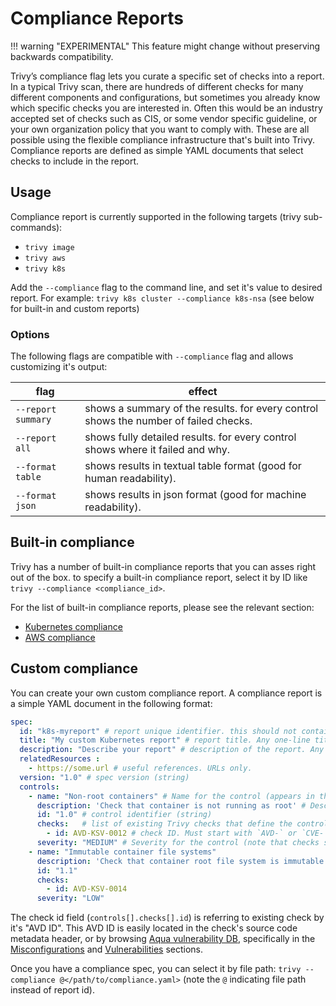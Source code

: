 # Compliance Reports

!!! warning "EXPERIMENTAL"
    This feature might change without preserving backwards compatibility.

Trivy’s compliance flag lets you curate a specific set of checks into a report. In a typical Trivy scan, there are hundreds of different checks for many different components and configurations, but sometimes you already know which specific checks you are interested in. Often this would be an industry accepted set of checks such as CIS, or some vendor specific guideline, or your own organization policy that you want to comply with. These are all possible using the flexible compliance infrastructure that's built into Trivy. Compliance reports are defined as simple YAML documents that select checks to include in the report.

## Usage

Compliance report is currently supported in the following targets (trivy sub-commands):

- `trivy image`
- `trivy aws`
- `trivy k8s`

Add the `--compliance` flag to the command line, and set it's value to desired report.
For example: `trivy k8s cluster --compliance k8s-nsa` (see below for built-in and custom reports)

### Options

The following flags are compatible with `--compliance` flag and allows customizing it's output:

flag | effect
--- | ---
`--report summary` | shows a summary of the results. for every control shows the number of failed checks.
`--report all` | shows fully detailed results. for every control shows where it failed and why.
`--format table` | shows results in textual table format (good for human readability).
`--format json` | shows results in json format (good for machine readability).

## Built-in compliance

Trivy has a number of built-in compliance reports that you can asses right out of the box.
to specify a built-in compliance report, select it by ID like `trivy --compliance <compliance_id>`.

For the list of built-in compliance reports, please see the relevant section:

- [Kubernetes compliance](../kubernetes/cli/compliance.md) 
- [AWS compliance](../cloud/aws/compliance.md)

## Custom compliance

You can create your own custom compliance report. A compliance report is a simple YAML document in the following format:

```yaml
spec:
  id: "k8s-myreport" # report unique identifier. this should not container spaces.
  title: "My custom Kubernetes report" # report title. Any one-line title.
  description: "Describe your report" # description of the report. Any text.
  relatedResources :
    - https://some.url # useful references. URLs only.
  version: "1.0" # spec version (string)
  controls:
    - name: "Non-root containers" # Name for the control (appears in the report as is). Any one-line name.
      description: 'Check that container is not running as root' # Description (appears in the report as is). Any text.
      id: "1.0" # control identifier (string)
      checks:   # list of existing Trivy checks that define the control
        - id: AVD-KSV-0012 # check ID. Must start with `AVD-` or `CVE-` 
      severity: "MEDIUM" # Severity for the control (note that checks severity isn't used)
    - name: "Immutable container file systems"
      description: 'Check that container root file system is immutable'
      id: "1.1"
      checks:
        - id: AVD-KSV-0014
      severity: "LOW"
```

The check id field (`controls[].checks[].id`) is referring to existing check by it's "AVD ID". This AVD ID is easily located in the check's source code metadata header, or by browsing [Aqua vulnerability DB](https://avd.aquasec.com/), specifically in the [Misconfigurations](https://avd.aquasec.com/misconfig/) and [Vulnerabilities](https://avd.aquasec.com/nvd) sections.

Once you have a compliance spec, you can select it by file path: `trivy --compliance @</path/to/compliance.yaml>` (note the `@` indicating file path instead of report id).
